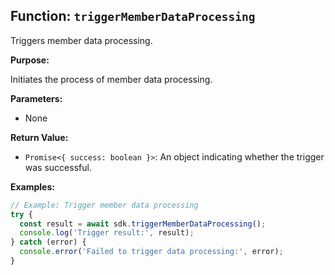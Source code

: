 ## Function: `triggerMemberDataProcessing`

Triggers member data processing.

**Purpose:**

Initiates the process of member data processing.

**Parameters:**

- None

**Return Value:**

- `Promise<{ success: boolean }>`: An object indicating whether the trigger was successful.

**Examples:**

```typescript
// Example: Trigger member data processing
try {
  const result = await sdk.triggerMemberDataProcessing();
  console.log('Trigger result:', result);
} catch (error) {
  console.error('Failed to trigger data processing:', error);
}
```
